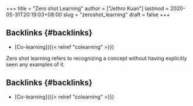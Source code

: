 +++
title = "Zero shot Learning"
author = ["Jethro Kuan"]
lastmod = 2020-05-31T20:19:03+08:00
slug = "zeroshot_learning"
draft = false
+++

## Backlinks {#backlinks}

- [Co-learning]({{< relref "colearning" >}})

Zero shot learning refers to recognizing a concept without having explicitly
seen any examples of it.

## Backlinks {#backlinks}

- [Co-learning]({{< relref "colearning" >}})
